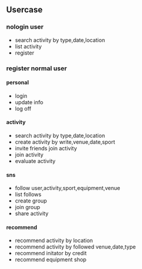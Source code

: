 ## Usercase
###  nologin user
* search activity by type,date,location
* list activity
* register 

###  register normal user
#### personal
* login
* update info
* log off

#### activity 
* search activity by type,date,location 
* create activity by write,venue,date,sport 
* invite friends join activity 
* join activity 
* evaluate activity 

#### sns
* follow user,activity,sport,equipment,venue 
* list follows
* create group
* join group
* share activity 

#### recommend
* recommend activity by location
* recommend activity by followed venue,date,type
* recommend initator by credit
* recommend equipment shop